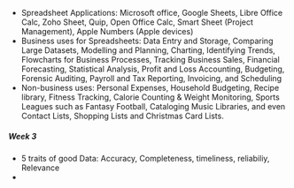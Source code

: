 - Spreadsheet Applications: Microsoft office, Google Sheets, Libre Office Calc, Zoho Sheet, Quip, Open Office Calc, Smart Sheet (Project Management), Apple Numbers (Apple devices)
- Business uses for Spreadsheets: 
Data Entry and Storage, Comparing Large Datasets, Modelling and Planning, Charting, Identifying Trends, Flowcharts for Business Processes, 
Tracking Business Sales, Financial Forecasting, Statistical Analysis, Profit and Loss Accounting, Budgeting, Forensic Auditing, Payroll and Tax Reporting, Invoicing, and Scheduling
- Non-business uses: Personal Expenses, Household Budgeting, Recipe library, Fitness Tracking, 
Calorie Counting & Weight Monitoring, Sports Leagues such as Fantasy Football, Cataloging Music Libraries, and even Contact Lists, Shopping Lists and Christmas Card Lists.

##### Week 3
- 5 traits of good Data: Accuracy, Completeness, timeliness, reliabiliy, Relevance
- 
